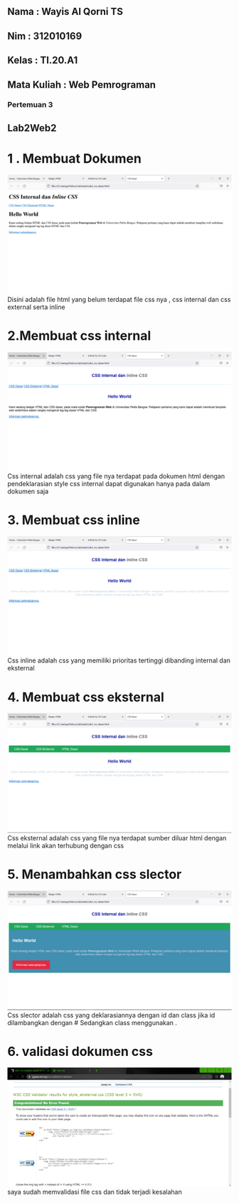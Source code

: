 ## Nama : Wayis Al Qorni TS
## Nim : 312010169
## Kelas : TI.20.A1
## Mata Kuliah : Web Pemrograman

### Pertemuan 3
## Lab2Web2

# 1 . Membuat Dokumen
![gambar1](img/aa1.PNG)
Disini adalah file html yang belum terdapat file css nya , css internal dan css external serta inline

# 2.Membuat css internal
![gambar2](img/aa2.PNG)
Css internal adalah css yang file nya terdapat pada dokumen html dengan pendeklarasian style css internal dapat digunakan hanya pada dalam dokumen saja

# 3. Membuat css inline
![gambar3](img/aa3.PNG)
Css inline adalah css yang memiliki prioritas tertinggi dibanding internal dan eksternal

# 4. Membuat css eksternal
![gambar4](img/aa4.PNG)
Css eksternal adalah css yang file nya terdapat sumber diluar html dengan melalui link akan terhubung dengan css

# 5. Menambahkan css slector
![gambar5](img/aa5.PNG)
Css slector adalah css yang deklarasiannya dengan id dan class jika id dilambangkan dengan # Sedangkan class menggunakan .

# 6. validasi dokumen css
![gambar6](img/aa6.PNG)
saya sudah memvalidasi file css dan tidak terjadi kesalahan